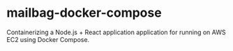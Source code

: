 # mailbag-docker-compose
Containerizing a Node.js + React application application for running on AWS EC2 using Docker Compose.
